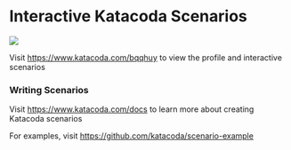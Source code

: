 # Interactive Katacoda Scenarios

[![](http://shields.katacoda.com/katacoda/bqqhuy/count.svg)](https://www.katacoda.com/bqqhuy "Get your profile on Katacoda.com")

Visit https://www.katacoda.com/bqqhuy to view the profile and interactive scenarios

### Writing Scenarios
Visit https://www.katacoda.com/docs to learn more about creating Katacoda scenarios

For examples, visit https://github.com/katacoda/scenario-example
